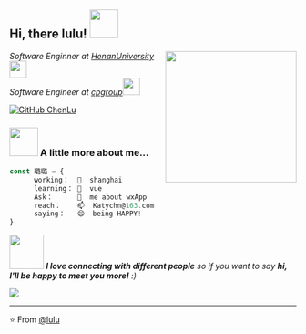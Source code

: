 


  
  
  <h2> Hi, there lulu! <img src="https://media.giphy.com/media/mGcNjsfWAjY5AEZNw6/giphy.gif" width="50"></h2>
<img align='right' src="https://media.giphy.com/media/ieyl9zmCjO4b4t6qoY/giphy.gif" width="230">
<p><em>Software Enginner at <a href="http://www.henu.edu.cn/">HenanUniversity</a><img src="https://media.giphy.com/media/fYSnHlufseco8Fh93Z/giphy.gif" width="30"></br>Software Engineer at <a href="http://www.cpgroup.cn/">cpgroup</a><img src="https://media.giphy.com/media/WUlplcMpOCEmTGBtBW/giphy.gif" width="30"> 
</em></p>

[![GitHub ChenLu](https://img.shields.io/github/followers/KatyChenLu?label=follow&style=social)](https://github.com/KatyChenLu)


### <img src="https://media.giphy.com/media/VgCDAzcKvsR6OM0uWg/giphy.gif" width="50"> A little more about me...  

```javascript
const 璐璐 = {
      working：  🔭  shanghai
      learning： 🌱  vue
      Ask：      💬  me about wxApp
      reach：    📫  Katychn@163.com
      saying：   😄  being HAPPY!
}
```

<img src="https://media.giphy.com/media/LnQjpWaON8nhr21vNW/giphy.gif" width="60"> <em><b>I love connecting with different people</b> so if you want to say <b>hi, I'll be happy to meet you more!</b> :)</em>


![](https://github-readme-stats.vercel.app/api?username=KatyChenLu&show_icons=true&count_private=true&title_color=E88795&icon_color=FF33FF&text_color=D6BCD5&bg_color=30,e96443,904e95)
  
  
---

⭐️ From [@lulu](https://github.com/KatyChenLu)
